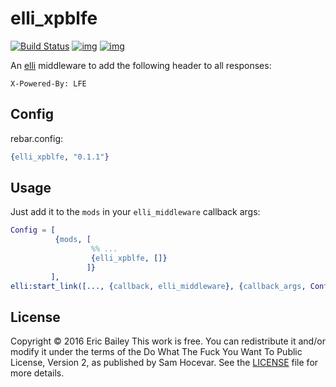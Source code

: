 # elli_xpblfe

[![Build Status](https://travis-ci.org/quasiquoting/elli_xpblfe.svg?branch=master)](https://travis-ci.org/quasiquoting/elli_xpblfe)
[![img](https://img.shields.io/hexpm/v/elli_xpblfe.svg)](https://hex.pm/packages/elli_xpblfe)
[![img](https://img.shields.io/badge/docs-100%25-green.svg)](http://quasiquoting.org/elli_xpblfe)

An [elli][] middleware to add the following header to all responses:

```http
X-Powered-By: LFE
```

[elli]: https://github.com/knutin/elli


## Config

rebar.config:
```erlang
{elli_xpblfe, "0.1.1"}
```


## Usage

Just add it to the `mods` in your `elli_middleware` callback args:

```erlang
Config = [
          {mods, [
                  %% ...
                  {elli_xpblfe, []}
                 ]}
         ],
elli:start_link([..., {callback, elli_middleware}, {callback_args, Config}]).
```


## License

Copyright © 2016 Eric Bailey
This work is free. You can redistribute it and/or modify it under the
terms of the Do What The Fuck You Want To Public License, Version 2,
as published by Sam Hocevar. See the [LICENSE][] file for more details.

[LICENSE]: ./LICENSE
